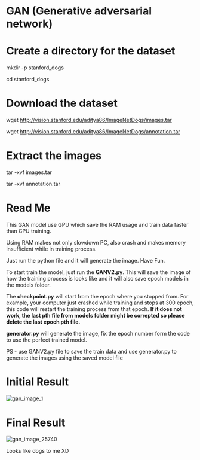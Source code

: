 # GAN (Generative adversarial network)

# Create a directory for the dataset
mkdir -p stanford_dogs

cd stanford_dogs

# Download the dataset
wget http://vision.stanford.edu/aditya86/ImageNetDogs/images.tar

wget http://vision.stanford.edu/aditya86/ImageNetDogs/annotation.tar

# Extract the images
tar -xvf images.tar

tar -xvf annotation.tar

# Read Me

This GAN model use GPU which save the RAM usage and train data faster than CPU training.

Using RAM makes not only slowdown PC, also crash and makes memory insufficient while in training process.

Just run the python file and it will generate the image. Have Fun.

To start train the model, just run the **GANV2.py**. This will save the image of how the training process is looks like and it will also save epoch models in the models folder.

The **checkpoint.py** will start from the epoch where you stopped from. For example, your computer just crashed while training and stops at 300 epoch, this code will restart the training process from that epoch. **If it does not work, the last pth file from models folder might be correpted so please delete the last epoch pth file.**

**generator.py** will generate the image, fix the epoch number form the code to use the perfect trained model.

PS - use GANV2.py file to save the train data and use generator.py to generate the images using the saved model file

# Initial Result

![gan_image_1](https://github.com/BarbatosV2/GAN/assets/63419320/d011ad1d-5aba-4906-afd3-916c55fde0a2)

# Final Result

![gan_image_25740](https://github.com/BarbatosV2/GAN/assets/63419320/76da3070-8d35-4cf4-b2e9-300c030acfe6)

Looks like dogs to me XD

